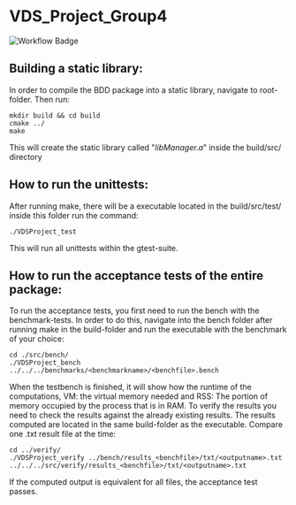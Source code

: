 # VDS_Project_Group4
![Workflow Badge](https://github.com/lulys96/VDS_Project_Group4/workflows/GTest/badge.svg)

## Building a static library:
In order to compile the BDD package into a static library, navigate to root-folder.
Then run:
```
mkdir build && cd build
cmake ../
make
```

This will create the static library called "*libManager.a*" inside 
the build/src/ directory

## How to run the unittests:
After running make, there will be a executable located in the build/src/test/
inside this folder run the command:
```
./VDSProject_test
```
This will run all unittests within the gtest-suite.

## How to run the acceptance tests of the entire package:
To run the acceptance tests, you first need to run the bench with the benchmark-tests.
In order to do this, navigate into the bench folder after running make in the build-folder and run the executable with the benchmark of your choice:
```
cd ./src/bench/
./VDSProject_bench ../../../benchmarks/<benchmarkname>/<benchfile>.bench
```
When the testbench is finished, it will show how the runtime of the computations, VM: the virtual memory needed and RSS: The portion of memory occupied by the process that is in RAM.
To verify the results you need to check the results against the already existing results. The results computed are located in the same build-folder as the executable.
Compare one .txt result file at the time:
```
cd ../verify/
./VDSProject_verify ../bench/results_<benchfile>/txt/<outputname>.txt ../../../src/verify/results_<benchfile>/txt/<outputname>.txt 
```
If the computed output is equivalent for all files, the acceptance test passes.
